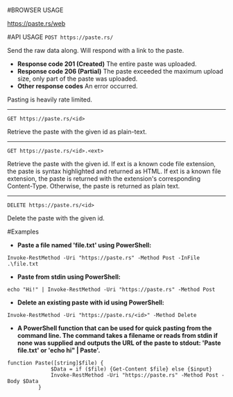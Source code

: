 #BROWSER USAGE

https://paste.rs/web

#API USAGE
`POST https://paste.rs/`

Send the raw data along. Will respond with a link to the paste.

- **Response code 201 (Created)**
The entire paste was uploaded.
- **Response code 206 (Partial)**
The paste exceeded the maximum upload size, only part of the paste was uploaded.
- **Other response codes**
An error occurred.

Pasting is heavily rate limited.

---
`GET https://paste.rs/<id>`

Retrieve the paste with the given id as plain-text.

---

`GET https://paste.rs/<id>.<ext>`

Retrieve the paste with the given id. If ext is a known code file extension, the paste is syntax highlighted and returned as HTML. If ext is a known file extension, the paste is returned with the extension's corresponding Content-Type. Otherwise, the paste is returned as plain text.

---

`DELETE https://paste.rs/<id>`

Delete the paste with the given id.

#Examples

- **Paste a file named 'file.txt' using PowerShell:**

`Invoke-RestMethod -Uri "https://paste.rs" -Method Post -InFile .\file.txt`

- **Paste from stdin using PowerShell:**

`echo "Hi!" | Invoke-RestMethod -Uri "https://paste.rs" -Method Post`

- **Delete an existing paste with id <id> using PowerShell:**

`Invoke-RestMethod -Uri "https://paste.rs/<id>" -Method Delete`

- **A PowerShell function that can be used for quick pasting from the command line. The command takes a filename or reads from stdin if none was supplied and outputs the URL of the paste to stdout: 'Paste file.txt' or 'echo hi" | Paste'.**

```
function Paste([string]$file) {
              $Data = if ($file) {Get-Content $file} else {$input}
              Invoke-RestMethod -Uri "https://paste.rs" -Method Post -Body $Data
          }
```